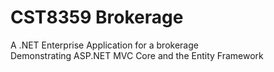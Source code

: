 # CST8359 Brokerage
A .NET Enterprise Application for a brokerage  
Demonstrating ASP.NET MVC Core and the Entity Framework